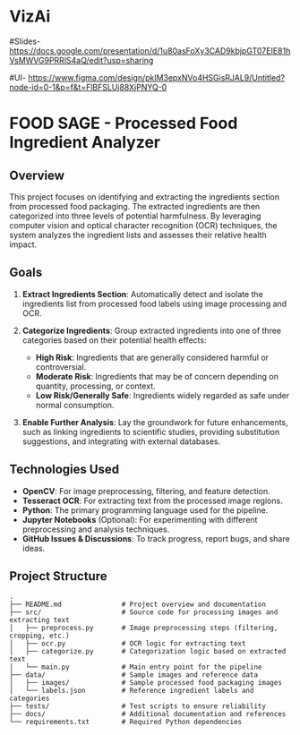 # VizAi

#Slides- https://docs.google.com/presentation/d/1u80asFoXy3CAD9kbjpGT07EIE81hVsMWVG9PRRlS4aQ/edit?usp=sharing

#UI- https://www.figma.com/design/pklM3epxNVo4HSGisRJAL9/Untitled?node-id=0-1&p=f&t=FlBFSLUj88XjPNYQ-0

# FOOD SAGE - Processed Food Ingredient Analyzer

## Overview

This project focuses on identifying and extracting the ingredients section from processed food packaging. The extracted ingredients are then categorized into three levels of potential harmfulness. By leveraging computer vision and optical character recognition (OCR) techniques, the system analyzes the ingredient lists and assesses their relative health impact.

## Goals

1. **Extract Ingredients Section**: Automatically detect and isolate the ingredients list from processed food labels using image processing and OCR.
2. **Categorize Ingredients**: Group extracted ingredients into one of three categories based on their potential health effects:
   - **High Risk**: Ingredients that are generally considered harmful or controversial.
   - **Moderate Risk**: Ingredients that may be of concern depending on quantity, processing, or context.
   - **Low Risk/Generally Safe**: Ingredients widely regarded as safe under normal consumption.

3. **Enable Further Analysis**: Lay the groundwork for future enhancements, such as linking ingredients to scientific studies, providing substitution suggestions, and integrating with external databases.

## Technologies Used

- **OpenCV**: For image preprocessing, filtering, and feature detection.
- **Tesseract OCR**: For extracting text from the processed image regions.
- **Python**: The primary programming language used for the pipeline.
- **Jupyter Notebooks** (Optional): For experimenting with different preprocessing and analysis techniques.
- **GitHub Issues & Discussions**: To track progress, report bugs, and share ideas.

## Project Structure

```plaintext
.
├── README.md               # Project overview and documentation
├── src/                    # Source code for processing images and extracting text
│   ├── preprocess.py       # Image preprocessing steps (filtering, cropping, etc.)
│   ├── ocr.py              # OCR logic for extracting text
│   ├── categorize.py       # Categorization logic based on extracted text
│   └── main.py             # Main entry point for the pipeline
├── data/                   # Sample images and reference data
│   ├── images/             # Sample processed food packaging images
│   └── labels.json         # Reference ingredient labels and categories
├── tests/                  # Test scripts to ensure reliability
├── docs/                   # Additional documentation and references
└── requirements.txt        # Required Python dependencies
